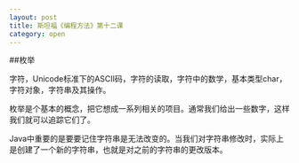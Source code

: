 ```yaml
---
layout: post
title: 斯坦福《编程方法》第十二课
category: open
---
```

##枚举

字符，Unicode标准下的ASCII码，字符的读取，字符中的数学，基本类型char，字符对象，字符串及其操作。

枚举是个基本的概念，把它想成一系列相关的项目。通常我们给出一些数字，这样我们就可以追踪它们了。

Java中重要的是要要记住字符串是无法改变的。当我们对字符串修改时，实际上是创建了一个新的字符串，也就是对之前的字符串的更改版本。
